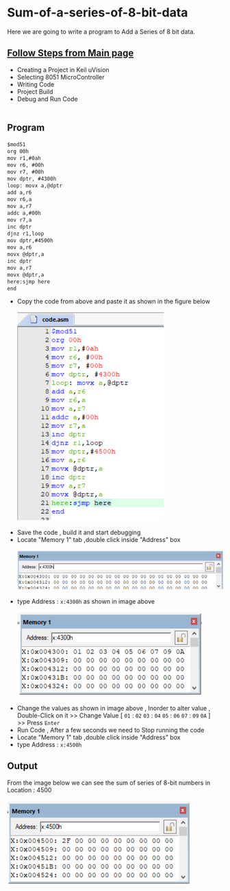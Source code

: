 # Sum-of-a-series-of-8-bit-data
Here we are going to write a program to Add a Series of 8 bit data.
## <a href="https://github.com/pscretn/8051-Programming-Using-Keil-uVision">Follow Steps from Main page</a>
* Creating a Project in Keil uVision
* Selecting 8051 MicroController
* Writing Code
* Project Build
* Debug and Run Code<br><br>

 ## Program
 ```Assembly
$mod51
org 00h
mov r1,#0ah
mov r6, #00h
mov r7, #00h
mov dptr, #4300h
loop: movx a,@dptr
add a,r6
mov r6,a
mov a,r7
addc a,#00h
mov r7,a
inc dptr
djnz r1,loop
mov dptr,#4500h
mov a,r6
movx @dptr,a
inc dptr
mov a,r7
movx @dptr,a
here:sjmp here
end
```
* Copy the code from above and paste it as shown in the figure below<br><br>
![](/images/ima.png) <br><br>
 * Save the code , build it and start debugging<br>
* Locate "Memory 1" tab ,double click inside "Address" box<br><br>
![](/images/img16.png) <br><br>
* type Address : ```x:4300h``` as shown in image above<br><br>
![](/images/imb.png) <br><br>
* Change the values as shown in image above , Inorder to alter value , Double-Click on it >> Change Value [ `01` : `02`  `03` : `04`  `05` : `06`  `07` : `09`  `0A` ]<br> >> Press `Enter`
*  Run Code , After a few seconds we need to Stop running the code
* Locate "Memory 1" tab ,double click inside "Address" box<br>
* type Address : ```x:4500h```
## Output
From the image below we can see the sum of series of 8-bit numbers in Location : 4500 <br><br>
![](/images/imc.png) <br><br>
